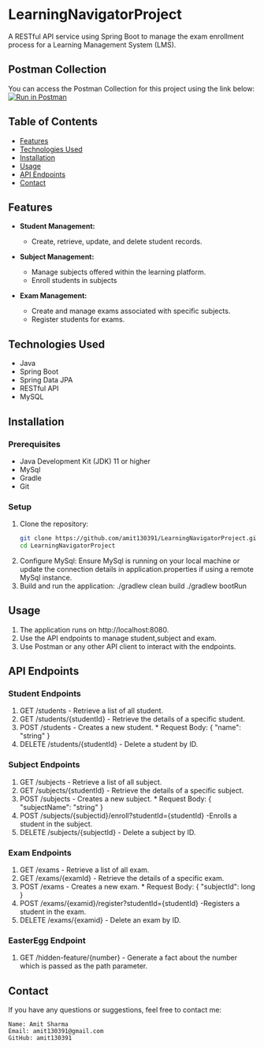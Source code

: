 # LearningNavigatorProject
A RESTful API service using Spring Boot to manage the exam enrollment process for a Learning Management System (LMS).

## Postman Collection
You can access the Postman Collection for this project using the link below:
[![Run in Postman](https://run.pstmn.io/button.svg)](https://elements.getpostman.com/redirect?entityId=30015848-9af05fd3-bc3b-4ce6-9d87-f9008d61d678&entityType=collection)

## Table of Contents
- [Features](#features)
- [Technologies Used](#technologies-used)
- [Installation](#installation)
- [Usage](#usage)
- [API Endpoints](#api-endpoints)
- [Contact](#contact)

## Features
- **Student Management:**
  - Create, retrieve, update, and delete student records.

- **Subject Management:**
  - Manage subjects offered within the learning platform.
  - Enroll students in subjects

- **Exam Management:**
  - Create and manage exams associated with specific subjects.
  - Register students for exams.

## Technologies Used
- Java
- Spring Boot
- Spring Data JPA
- RESTful API
- MySQL

## Installation
### Prerequisites
- Java Development Kit (JDK) 11 or higher
- MySql
- Gradle
- Git

### Setup
1. Clone the repository:
   ```bash
   git clone https://github.com/amit130391/LearningNavigatorProject.git
   cd LearningNavigatorProject
2. Configure MySql:
   Ensure MySql is running on your local machine or update the connection details in application.properties if using a remote MySql instance.
3. Build and run the application:
   ./gradlew clean build
   ./gradlew bootRun

## Usage
1. The application runs on http://localhost:8080.
2. Use the API endpoints to manage student,subject and exam.
3. Use Postman or any other API client to interact with the endpoints.

## API Endpoints
### Student Endpoints
1. GET /students - Retrieve a list of all student.
2. GET /students/{studentId} - Retrieve the details of a specific student.
3. POST /students - Creates a new student.
       * Request Body: { "name": "string" }
4. DELETE /students/{studentId} - Delete a student by ID.
### Subject Endpoints
1. GET /subjects - Retrieve a list of all subject.
2. GET /subjects/{studentId} - Retrieve the details of a specific subject.
3. POST /subjects - Creates a new subject.
       * Request Body: { "subjectName": "string" }
4. POST /subjects/{subjectid}/enroll?studentId={studentId} -Enrolls a student in the subject.
5. DELETE /subjects/{subjectId} - Delete a subject by ID.
### Exam Endpoints
1. GET /exams - Retrieve a list of all exam.
2. GET /exams/{examId} - Retrieve the details of a specific exam.
3. POST /exams - Creates a new exam.
       * Request Body: { "subjectId": long }
4. POST /exams/{examid}/register?studentId={studentId} -Registers a student in the exam.
5. DELETE /exams/{examid} - Delete an exam by ID.
### EasterEgg Endpoint
1. GET /hidden-feature/{number} - Generate a fact about the number which is passed as the path parameter.
   
   
## Contact
If you have any questions or suggestions, feel free to contact me:

    Name: Amit Sharma
    Email: amit130391@gmail.com
    GitHub: amit130391 



